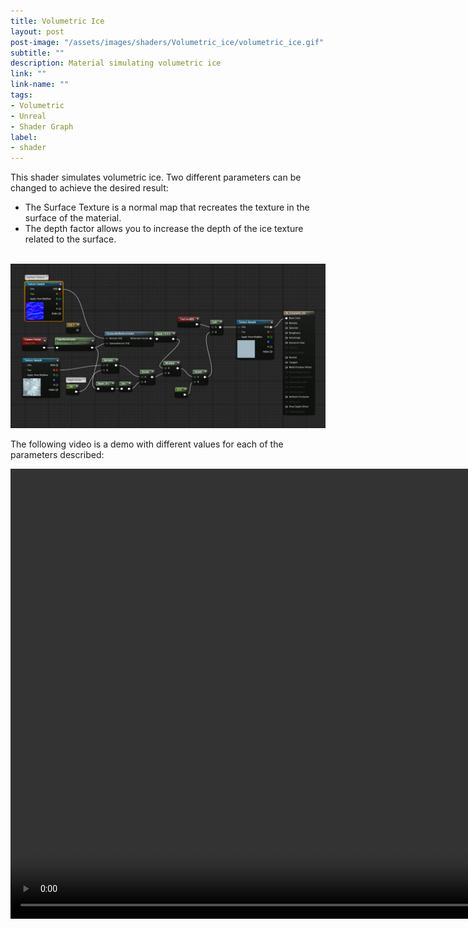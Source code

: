 ```yaml
---
title: Volumetric Ice
layout: post
post-image: "/assets/images/shaders/Volumetric_ice/volumetric_ice.gif"
subtitle: ""
description: Material simulating volumetric ice
link: ""
link-name: ""
tags:
- Volumetric
- Unreal
- Shader Graph
label:
- shader
---
```



This shader simulates volumetric ice. Two different parameters can be changed to achieve the desired result:
* The Surface Texture is a normal map that recreates the texture in the surface of the material.
* The depth factor allows you to increase the depth of the ice texture related to the surface.

<br/>
<img src="/assets/images/shaders/Volumetric_ice/shader_graph.png" alt="Shader Graph" width="1200"/>
<br/>

The following video is a demo with different values for each of the parameters described:
<br/>

<video width="1080" height="720" controls>
  <source src="/assets/images/shaders/Volumetric_ice/volumetric_ice.mp4" type="video/mp4">
</video>

